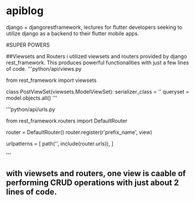# apiblog
django + djangorestframework, lectures for flutter developers seeking to utilize django as a backend to their flutter mobile apps.

#SUPER POWERS

##Viewsets and Routers
i utilized viewsets and routers provided by django rest_framework. This produces powerful functionalities with just a few lines of code.
 '''python/api/views.py 
 
 from rest_framework import viewsets

class PostViewSet(viewsets.ModelViewSet):
  serializer_class = ''
  queryset = model.objects.all()
'''


'''python/api/urls.py

from rest_framework.routers import DefaultRouter

router = DefaultRouter()
router.register(r'prefix_name', view)

urlpatterns = [
    path('', include(router.urls)),
]

'''

## with viewsets and routers, one view is caable of performing CRUD operations with just about 2 lines of code.
